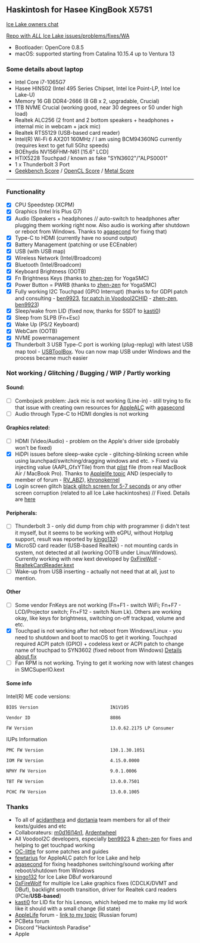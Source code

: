 ## Haskintosh for Hasee KingBook X57S1

[Ice Lake owners chat](https://gitter.im/ICE-LAKE-HACKINTOSH-DEVELOPMENT/community?utm_source=badge&utm_medium=badge&utm_campaign=pr-badge)

[Repo with *ALL* Ice Lake issues/problems/fixes/WA](https://github.com/m0d16l14n1/icelake-hackintosh)

 - Bootloader: OpenCore 0.8.5
 - macOS: supported starting from Catalina 10.15.4 up to Ventura 13
 
### Some details about laptop

 - Intel Core i7-1065G7
 - Hasee HINS02 (Intel 495 Series Chipset, Intel Ice Point-LP, Intel Ice Lake-U)
 - Memory 16 GB DDR4-2666 (8 GB x 2, upgradable, Crucial)
 - 1TB NVME Crucial (working good, near 30 degrees or 50 under high load)
 - Realtek ALC256 (2 front and 2 bottom speakers + headphones + internal mic in webcam + jack mic) 
 - Realtek RTS5129 (USB-based card reader)
 - Intel(R) Wi-Fi 6 AX201 160MHz / I am using BCM94360NG currently (requires kext to get full 5Ghz speeds)
 - BOEhydis NV156FHM-N61 [15.6" LCD]
 - HTIX5228 Touchpad / known as fake "SYN3602"/"ALPS0001"
 - 1 x Thunderbolt 3 Port
 - [Geekbench Score] / [OpenCL Score] / [Metal Score]

---

### Functionality

 - [x] CPU Speedstep (XCPM)
 - [x] Graphics (Intel Iris Plus G7)
 - [x] Audio (Speakers + headphones // auto-switch to headphones after plugging them working right now. Also audio is working after shutdown or reboot from Windows. Thanks to [agasecond] for fixing that)
 - [x] Type-C to HDMI (currently have no sound output)
 - [x] Battery Management (patching or use ECEnabler)
 - [x] USB (with USB map)
 - [x] Wireless Network (Intel/Broadcom)
 - [x] Bluetooth (Intel/Broadcom)
 - [x] Keyboard Brightness (OOTB)
 - [x] Fn Brightness Keys (thanks to [zhen-zen] for YogaSMC)
 - [x] Power Button = PWRB (thanks to [zhen-zen] for YogaSMC)
 - [x] Fully working I2C Touchpad (GPIO Interrupt) (thanks to for GDPI patch and consulting - [ben9923], [for patch in VoodooI2CHID] - [zhen-zen], [ben9923])
 - [x] Sleep/wake from LID (fixed now, thanks for SSDT to [kasti0])
 - [x] Sleep from SLPB (Fn+Esc)
 - [x] Wake Up (PS/2 Keyboard)
 - [x] WebCam (OOTB)
 - [x] NVME powermanagement  
 - [x] Thunderbolt 3 USB Type-C port is working (plug-replug) with latest USB map tool - [USBToolBox]. You can now map USB under Windows and the process became much easier

### Not working / Glitching / Bugging / WIP / Partly working

#### Sound: 

- [ ] Combojack problem: Jack mic is not working (Line-in) - still trying to fix that issue with creating own resources for [AppleALC] with [agasecond]
- [ ] Audio through Type-C to HDMI dongles is not working

#### Graphics related: 

- [ ] HDMI (Video/Audio) - problem on the Apple's driver side (probably won't be fixed)
- [x] HiDPi issues before sleep-wake cycle - glitching-blinking screen while using launchpad/switching/dragging windows and etc. > Fixed via injecting value (AAPL,GfxYTile) from that [plist](https://github.com/khronokernel/DarwinDumped/blob/master/MacBookAir/MacBookAir9%2C1(2)/Device%20Properties/device-properties.plist) file (from real MacBook Air / MacBook Pro). Thanks to [Applelife topic](https://applelife.ru/threads/dampy-originalnyx-makov.2943712/) AND (especially to member of forum - [RV_ABZ](https://github.com/RV-ABZ)), [khronokernel](https://github.com/khronokernel)
- [X] Login screen glitch [black glitch screen for 5-7 seconds] or any other screen corruption (related to all Ice Lake hackintoshes) // Fixed. Details are [here](https://github.com/acidanthera/WhateverGreen/pull/92)

#### Peripherals: 

- [ ] Thunderbolt 3 - only did dump from chip with programmer (i didn't test it myself, but it seems to be working with eGPU, without Hotplug support, result was reported by [kingo132])
- [x] MicroSD card reader (USB-based Realtek) - not mounting cards in system, not detected at all (working OOTB under Linux/Windows). Currently working with new kext developed by [0xFireWolf] - [RealtekCardReader.kext](https://github.com/0xFireWolf/RealtekCardReader)
- [ ] Wake-up from USB inserting - actually not need that at all, just to mention.

#### Other

- [ ] Some vendor FnKeys are not working (Fn+F1 - switch WiFi; Fn+F7 - LCD/Projector switch; Fn+F12 - switch Num Lk). Others are working okay, like keys for brightness, switching on-off trackpad, volume and etc.
- [x] Touchpad is not working after hot reboot from Windows/Linux - you need to shutdown and boot to macOS to get it working. Touchpad required ACPI patch (GPIO) + codeless kext or ACPI patch to change name of touchpad to SYN3602 (fixed reboot from Windows) [Details about fix]
- [ ] Fan RPM is not working. Trying to get it working now with latest changes in SMCSuperIO.kext

#### Some info

Intel(R) ME code versions:

    BIOS Version                           IN1V105
    
    Vendor ID                              8086
    
    FW Version                             13.0.62.2175 LP Consumer

IUPs Information

    PMC FW Version                         130.1.30.1051
    
    IOM FW Version                         4.15.0.0000
    
    NPHY FW Version                        9.0.1.0006
    
    TBT FW Version                         13.0.0.7501
    
    PCHC FW Version                        13.0.0.1005

### Thanks

* To all of [acidanthera] and [dortania] team members for all of their kexts/guides and etc 
* Collaborateurs: [m0d16l14n1], [Ardentwheel]
* All VoodooI2C developers, especially [ben9923] & [zhen-zen] for fixes and helping to get touchpad working
* [OC-little] for some patches and guides
* [fewtarius] for AppleALC patch for Ice Lake and help
* [agasecond] for fixing headphones switching/sound working after reboot/shutdown from Windows
* [kingo132] for Ice Lake DBuf workaround
* [0xFireWolf] for multiple Ice Lake graphics fixes (CDCLK/DVMT and DBuf), backlight smooth transition, driver for Realtek card readers (PCIe/**USB-based**)
* [kasti0] for LID fix for his Lenovo, which helped me to make my lid work like it should with a small change (lid state)
* [AppleLife] forum - [link to my topic] (Russian forum)
* PCBeta forum
* Discord "Hackintosh Paradise" 
* Apple

[Geekbench Score]:<https://browser.geekbench.com/v5/cpu/3534153>
[OpenCL Score]:<https://browser.geekbench.com/v5/compute/1430453>
[Metal Score]:<https://browser.geekbench.com/v5/compute/1430464>

[Modify BIOS For Advanced Setting]: <https://github.com/Ardentwheel/OpenCore-Hasee-X57S1/tree/master/Tools/BIOS>
[black glitch screen for 5-7 seconds]: <https://github.com/acidanthera/bugtracker/issues/1329>
[for patch in VoodooI2CHID]: <https://github.com/VoodooI2C/VoodooI2CHID/pull/45>
[here]: <https://github.com/acidanthera/bugtracker/issues/1207>
[link to my topic]: <https://applelife.ru/threads/hasee-kingbook-x57s1.2945175/>
[Details about fix]: <https://github.com/VoodooI2C/VoodooI2C/issues/442>

[AppleLife]: <https://applelife.ru>
[ben9923]: <https://github.com/ben9923>
[m0d16l14n1]: <https://github.com/m0d16l14n1>
[Ardentwheel]: <https://github.com/Ardentwheel>
[zhen-zen]: <https://github.com/zhen-zen>
[OC-little]: <https://github.com/daliansky/OC-little>
[fewtarius]: <https://github.com/fewtarius>
[acidanthera]: <https://github.com/acidanthera>
[dortania]: <https://github.com/dortania>
[0xFireWolf]: <https://github.com/0xFireWolf>
[kasti0]: <https://github.com/kasti0>
[agasecond]: <https://github.com/agasecond>
[AppleALC]: <https://github.com/acidanthera/AppleALC>
[kingo132]: <https://github.com/kingo132>
[USBToolBox]: <https://github.com/USBToolBox/tool>
